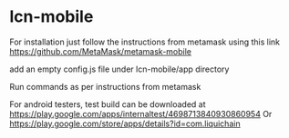 # lcn-mobile

For installation just follow the instructions from metamask using this link
https://github.com/MetaMask/metamask-mobile


add an empty config.js file under lcn-mobile/app directory


Run commands as per instructions from metamask

For android testers, test build can be downloaded at https://play.google.com/apps/internaltest/4698713840930860954 Or https://play.google.com/store/apps/details?id=com.liquichain
